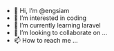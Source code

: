 - 👋 Hi, I’m @engsiam
- 👀 I’m interested in coding
- 🌱 I’m currently learning laravel
- 💞️ I’m looking to collaborate on ...
- 📫 How to reach me ...

<!---
engsiam/engsiam is a ✨ special ✨ repository because its `README.md` (this file) appears on your GitHub profile.
You can click the Preview link to take a look at your changes.
--->
